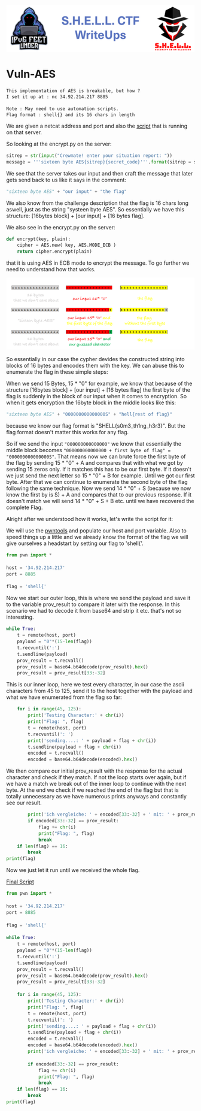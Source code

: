 ![S.H.E.L.L.CTF](../../banner.png)

# Vuln-AES
```
This implementation of AES is breakable, but how ?
I set it up at : nc 34.92.214.217 8885

Note : May need to use automation scripts.
Flag format : shell{} and its 16 chars in length
```
We are given a netcat address and port and also the [script](encrypt.py) that is running on that server.

So looking at the encrypt.py on the server:
```py
sitrep = str(input("Crewmate! enter your situation report: "))
message = '''sixteen byte AES{sitrep}{secret_code}'''.format(sitrep = sitrep, secret_code = secret_code) #the message is like [16-bytes]/[report]/[flag]
```

We see that the server takes our input and then craft the message that later gets send back to us like it says in the comment:
```py
"sixteen byte AES" + "our input" + "the flag"
```

We also know from the challenge description that the flag is 16 chars long aswell, just as the string "systeen byte AES". So essentially we have this structure:
[16bytes block] + [our input] + [16 bytes flag].

We also see in the encrypt.py on the server:
```py
def encrypt(key, plain):
    cipher = AES.new( key, AES.MODE_ECB )
    return cipher.encrypt(plain)
```
that it is using AES in ECB mode to encrypt the message. To go further we need to understand how that works.

![aes_ecb](aes_ecb.png)

So essentially in our case the cypher devides the constructed string into blocks of 16 bytes and encodes them with the key.
We can abuse this to enumerate the flag in these simple steps:

When we send 15 Bytes, 15 * "0" for example, we know that because of the structure  [16bytes block] + [our input] + [16 bytes flag] the first byte of the flag is suddenly in the block of our input when it comes to encryption. So when it gets encryption the 16byte block in the middle looks like this: 

```py
"sixteen byte AES" + "000000000000000S" + "hell{rest of flag}"
```

because we know our flag format is "SHELL{s0m3_th1ng_h3r3}". But the flag format doesn't matter this works for any flag.

So if we send the input `"000000000000000"` we know that essentially the middle block becomes `"000000000000000 + first byte of flag" = "000000000000000S"`. That means now we can brute force the first byte of the flag by sending 15 * "0" + A and compares that with what we got by sending 15 zeros only. If it matches this has to be our first byte. If it doesn't we just send the next letter so 15 * "0" + B for example. Until we got our first byte. After that we can continue to enumerate the second byte of the flag following the same technique. Now we send 14 * "0" + S (because we now know the first by is S) + A and compares that to our previous response. If it doesn't match we will send 14 * "0" + S + B etc. until we have recovered the complete Flag.

Alright after we understood how it works, let's write the script for it:

We will use the [pwntools](https://docs.pwntools.com/en/stable/index.html) and populate our host and port variable. Also to speed things up a little and we already know the format of the flag we will give ourselves a headstart by setting our flag to 'shell{'.
```py
from pwn import *

host = '34.92.214.217'
port = 8885

flag = 'shell{'
```
Now we start our outer loop, this is where we send the payload and save it to the variable prov_result to compare it later with the response. In this scenario we had to decode it from base64 and strip it etc. that's not so interesting.

```py
while True:
    t = remote(host, port)
    payload = "0"*(15-len(flag))
    t.recvuntil(':')
    t.sendline(payload)
    prov_result = t.recvall()
    prov_result = base64.b64decode(prov_result).hex()
    prov_result = prov_result[33:-32]
```
This is our inner loop, here we test every character, in our case the ascii characters from 45 to 125, send it to the host together with the payload and what we have enumerated from the flag so far:
```py
    for i in range(45, 125):
        print('Testing Character:' + chr(i))
        print("Flag: ", flag)
        t = remote(host, port)
        t.recvuntil(': ')
        print('sending....: ' + payload + flag + chr(i))
        t.sendline(payload + flag + chr(i))
        encoded = t.recvall()
        encoded = base64.b64decode(encoded).hex()
```
We then compare our initial prov_result with the response for the actual character and check if they match. If not the loop starts over again, but if we have a match we break out of the inner loop to continue with the next byte. At the end we check if we reached the end of the flag but that is totally unnecessary as we have numerous prints anyways and constantly see our result.

```py
        print('ich vergleiche: ' + encoded[33:-32] + ' mit: ' + prov_result)
        if encoded[33:-32] == prov_result:
            flag += chr(i)
            print("Flag: ", flag)
            break
    if len(flag) == 16:
        break
print(flag)
```
Now we just let it run until we received the whole flag.

[Final Script](vulnaes.py)
```py
from pwn import *

host = '34.92.214.217'
port = 8885

flag = 'shell{'

while True:
    t = remote(host, port)
    payload = "0"*(15-len(flag))
    t.recvuntil(':')
    t.sendline(payload)
    prov_result = t.recvall()
    prov_result = base64.b64decode(prov_result).hex()
    prov_result = prov_result[33:-32]

    for i in range(45, 125):
        print('Testing Character:' + chr(i))
        print("Flag: ", flag)
        t = remote(host, port)
        t.recvuntil(': ')
        print('sending....: ' + payload + flag + chr(i))
        t.sendline(payload + flag + chr(i))
        encoded = t.recvall()
        encoded = base64.b64decode(encoded).hex()
        print('ich vergleiche: ' + encoded[33:-32] + ' mit: ' + prov_result)

        if encoded[33:-32] == prov_result:
            flag += chr(i)
            print("Flag: ", flag)
            break
    if len(flag) == 16:
        break
print(flag)
```
